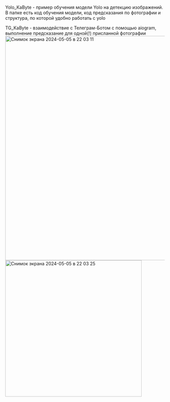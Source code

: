 Yolo_KaByte - пример обучения модели Yolo на детекцию изображений. В папке есть код обучения модели, код предсказания по фотографии и структура, по которой удобно работать с yolo

TG_KaByte - взаимодействие с Телеграм-Ботом с помощью aiogram, выполнение предсказание для одной(!) присланной фотографии
<img width="709" alt="Снимок экрана 2024-05-05 в 22 03 11" src="https://github.com/MachineTrof/KaByte/assets/136832329/8a19465b-c4df-4b37-a168-46ebfb3fe734">
<img width="431" alt="Снимок экрана 2024-05-05 в 22 03 25" src="https://github.com/MachineTrof/KaByte/assets/136832329/bdfb63b3-71e6-4253-b3ab-385f3762fb42">
